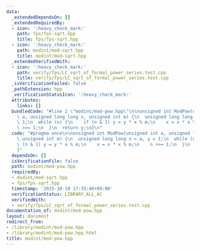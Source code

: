 ```yaml
---
data:
  _extendedDependsOn: []
  _extendedRequiredBy:
  - icon: ':heavy_check_mark:'
    path: fps/fps-sqrt.hpp
    title: fps/fps-sqrt.hpp
  - icon: ':heavy_check_mark:'
    path: modint/mod-sqrt.hpp
    title: modint/mod-sqrt.hpp
  _extendedVerifiedWith:
  - icon: ':heavy_check_mark:'
    path: verify/fps/LC_sqrt_of_formal_power_series.test.cpp
    title: verify/fps/LC_sqrt_of_formal_power_series.test.cpp
  _isVerificationFailed: false
  _pathExtension: hpp
  _verificationStatusIcon: ':heavy_check_mark:'
  attributes:
    links: []
  bundledCode: "#line 2 \"modint/mod-pow.hpp\"\n\nunsigned int ModPow(unsigned int\
    \ a, unsigned long long n, unsigned int m) {\n  unsigned long long x = a, y =\
    \ 1;\n  while (n) {\n    if (n & 1) y = y * x % m;\n    x = x * x % m;\n    n\
    \ >>= 1;\n  }\n  return y;\n}\n"
  code: "#pragma once\n\nunsigned int ModPow(unsigned int a, unsigned long long n,\
    \ unsigned int m) {\n  unsigned long long x = a, y = 1;\n  while (n) {\n    if\
    \ (n & 1) y = y * x % m;\n    x = x * x % m;\n    n >>= 1;\n  }\n  return y;\n\
    }"
  dependsOn: []
  isVerificationFile: false
  path: modint/mod-pow.hpp
  requiredBy:
  - modint/mod-sqrt.hpp
  - fps/fps-sqrt.hpp
  timestamp: '2025-10-10 17:35:46+09:00'
  verificationStatus: LIBRARY_ALL_AC
  verifiedWith:
  - verify/fps/LC_sqrt_of_formal_power_series.test.cpp
documentation_of: modint/mod-pow.hpp
layout: document
redirect_from:
- /library/modint/mod-pow.hpp
- /library/modint/mod-pow.hpp.html
title: modint/mod-pow.hpp
---
```

